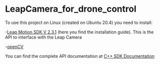 # LeapCamera_for_drone_control
To use this project on Linux (created on Ubuntu 20.4) you need to install:

-[Leap Motion SDK V 2.3.1](https://docs.ultraleap.com/linux/) (here you find the installation guide). This is the API to interface with the Leap Camera

-[openCV](https://docs.opencv.org/4.8.0/d7/d9f/tutorial_linux_install.html)

You can find the complete API documentation at [C++ SDK Documentation](https://developer-archive.leapmotion.com/documentation/cpp/index.html?proglang=cpp)
